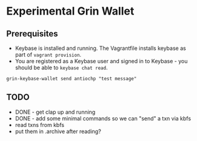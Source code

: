 Experimental Grin Wallet
========================


Prerequisites
------------
* Keybase is installed and running. The Vagrantfile installs keybase as part of `vagrant provision`.
* You are registered as a Keybase user and signed in to Keybase - you should be able to `keybase chat read`.

```
grin-keybase-wallet send antiochp "test message"
```

TODO
----

* DONE - get clap up and running
* DONE - add some minimal commands so we can "send" a txn via kbfs
* read txns from kbfs
* put them in .archive after reading?
